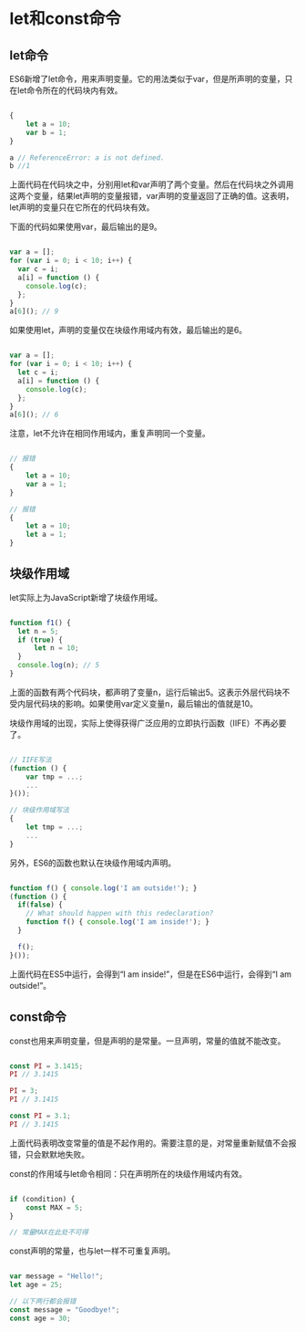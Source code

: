 # let和const命令

## let命令

ES6新增了let命令，用来声明变量。它的用法类似于var，但是所声明的变量，只在let命令所在的代码块内有效。

```javascript

{
    let a = 10;
    var b = 1;
}

a // ReferenceError: a is not defined. 
b //1

```

上面代码在代码块之中，分别用let和var声明了两个变量。然后在代码块之外调用这两个变量，结果let声明的变量报错，var声明的变量返回了正确的值。这表明，let声明的变量只在它所在的代码块有效。

下面的代码如果使用var，最后输出的是9。

```javascript

var a = [];
for (var i = 0; i < 10; i++) {
  var c = i;
  a[i] = function () {
    console.log(c);
  };
}
a[6](); // 9

```

如果使用let，声明的变量仅在块级作用域内有效，最后输出的是6。

```javascript

var a = [];
for (var i = 0; i < 10; i++) {
  let c = i;
  a[i] = function () {
    console.log(c);
  };
}
a[6](); // 6

```

注意，let不允许在相同作用域内，重复声明同一个变量。

```javascript

// 报错
{
    let a = 10;
    var a = 1;
}

// 报错
{
    let a = 10;
    let a = 1;
}

```

## 块级作用域

let实际上为JavaScript新增了块级作用域。

```javascript

function f1() {
  let n = 5;
  if (true) {
      let n = 10;
  }
  console.log(n); // 5
}

```

上面的函数有两个代码块，都声明了变量n，运行后输出5。这表示外层代码块不受内层代码块的影响。如果使用var定义变量n，最后输出的值就是10。

块级作用域的出现，实际上使得获得广泛应用的立即执行函数（IIFE）不再必要了。

```javascript

// IIFE写法
(function () { 
    var tmp = ...;
    ...
}()); 

// 块级作用域写法
{
    let tmp = ...;
    ...
}

```

另外，ES6的函数也默认在块级作用域内声明。

```javascript

function f() { console.log('I am outside!'); }
(function () {
  if(false) {
    // What should happen with this redeclaration?
    function f() { console.log('I am inside!'); }
  }

  f();
}());

```

上面代码在ES5中运行，会得到“I am inside!”，但是在ES6中运行，会得到“I am outside!”。

## const命令

const也用来声明变量，但是声明的是常量。一旦声明，常量的值就不能改变。

```javascript

const PI = 3.1415;
PI // 3.1415

PI = 3;
PI // 3.1415

const PI = 3.1;
PI // 3.1415

```

上面代码表明改变常量的值是不起作用的。需要注意的是，对常量重新赋值不会报错，只会默默地失败。

const的作用域与let命令相同：只在声明所在的块级作用域内有效。

```javascript

if (condition) {
    const MAX = 5;
}

// 常量MAX在此处不可得

```

const声明的常量，也与let一样不可重复声明。

```javascript

var message = "Hello!";
let age = 25;

// 以下两行都会报错
const message = "Goodbye!";
const age = 30;

```
